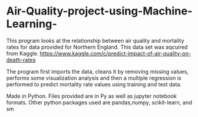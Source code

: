 # Air-Quality-project-using-Machine-Learning-

This program looks at the relationship between air quality and mortality rates for data provided for Northern England. This data set was aqcuired from Kaggle. https://www.kaggle.com/c/predict-impact-of-air-quality-on-death-rates

The program first imports the data, cleans it by removing missing values, performs some visualization analysis and then a multiple regression is performed to predict mortality rate values using training and test data.

Made in Python. Files provided are in Py as well as jupyter notebook formats. Other python packages used are pandas,numpy, scikit-learn, and sm
